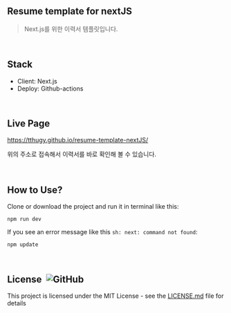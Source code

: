 ## Resume template for nextJS
> Next.js를 위한 이력서 템플릿입니다. 

<br/>

## Stack

- Client: Next.js
- Deploy: Github-actions

<br/>

## Live Page

https://tthugy.github.io/resume-template-nextJS/

위의 주소로 접속해서 이력서를 바로 확인해 볼 수 있습니다.

<br/>

## How to Use?

Clone or download the project and run it in terminal like this:

```
npm run dev
```

If you see an error message like this `sh: next: command not found`:

```
npm update
```

<br/>

## License &nbsp;![GitHub](https://img.shields.io/github/license/tthugy/resume)

This project is licensed under the MIT License - see the
[LICENSE.md](https://github.com/tthugy/resume-template-nextJS/blob/main/LICENSE) file for
details

